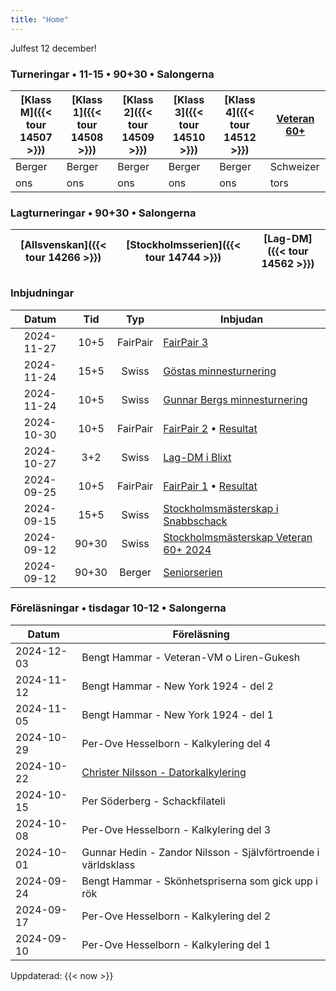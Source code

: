 ```yaml
---
title: "Home"
---
```


<red>Julfest 12 december!</red>

### Turneringar • 11-15 • 90+30 • Salongerna

|[Klass M]({{< tour 14507 >}})|[Klass 1]({{< tour 14508 >}})|[Klass 2]({{< tour 14509 >}})|[Klass 3]({{< tour 14510 >}})|[Klass 4]({{< tour 14512 >}})|[Veteran 60+](https://chess-results.com/tnr990477.aspx?lan=6)|
|-|-|-|-|-|-|
|Berger|Berger|Berger|Berger|Berger|Schweizer|
|ons|ons|ons|ons|ons|tors|

### Lagturneringar • 90+30 • Salongerna

|[Allsvenskan]({{< tour 14266 >}})|[Stockholmsserien]({{< tour 14744 >}})|[Lag-DM]({{< tour 14562 >}})|
|-|-|-|

### Inbjudningar

|Datum|Tid|Typ|Inbjudan|
|:-:|:-:|:-:|-|
|<new>2024-11-27|10+5|FairPair|[FairPair 3](kalender/fairpair-inbjudan-3.pdf)|
|2024-11-24|15+5|Swiss|[Göstas minnesturnering](https://www.seniorschackstockholm.se/htmfiler/Inbjudan_Gostas_minnesturnering_2024.pdf)|
|2024-11-24|10+5|Swiss|[Gunnar Bergs minnesturnering](https://www.seniorschackstockholm.se/htmfiler/Inbjudan_Gunnar_Bergs_Minnesturnering_2024.pdf)|
|2024-10-30|10+5|FairPair|[FairPair 2](https://www.seniorschackstockholm.se/htmfiler/FairPair_Inbjudan_2.pdf) • [Resultat](kalender/2024-10-30.pdf)|
|2024-10-27|3+2|Swiss|[Lag-DM i Blixt](https://www.stockholmsschack.se/wp-content/uploads/2024/07/Inbjudan_Lag_DM_blixt_2024.pdf)|
|2024-09-25|10+5|FairPair|[FairPair 1](kalender/fairpair-inbjudan-1.txt) • [Resultat](kalender/fairpair-resultat-1.png)|
|2024-09-15|15+5|Swiss|[Stockholmsmästerskap i Snabbschack](https://www.stockholmsschack.se/wp-content/uploads024/07/Inbjudan_Stockholmsmasterskapet_i_Snabbschack_2024.pdf)|
|2024-09-12|90+30|Swiss|[Stockholmsmästerskap Veteran 60+ 2024](https://www.seniorschackstockholm.se/htmfiler/Inbjudan_SthMVet60+_2024.pdf)|
|2024-09-12|90+30|Berger|[Seniorserien](https://www.seniorschackstockholm.se/htmfiler/Inbjudan_seniorserien_h%C3%B6sten_2024.pdf)|

### Föreläsningar • tisdagar 10-12 • Salongerna

|Datum|Föreläsning|
|-|-|
|<new>2024-12-03|Bengt Hammar - Veteran-VM o Liren-Gukesh|
|2024-11-12|Bengt Hammar - New York 1924 - del 2|
|2024-11-05|Bengt Hammar - New York 1924 - del 1|
|2024-10-29|Per-Ove Hesselborn - Kalkylering del 4|
|2024-10-22|[Christer Nilsson - Datorkalkylering](klubben/medlemmar/christer-nilsson/datorkalkylering/)|
|2024-10-15|Per Söderberg - Schackfilateli|
|2024-10-08|Per-Ove Hesselborn - Kalkylering del 3|
|2024-10-01|Gunnar Hedin - Zandor Nilsson - Självförtroende i världsklass|
|2024-09-24|Bengt Hammar - Skönhetspriserna som gick upp i rök|
|2024-09-17|Per-Ove Hesselborn - Kalkylering del 2|
|2024-09-10|Per-Ove Hesselborn - Kalkylering del 1|

<old>Uppdaterad: {{< now >}} </old>

<!-- ### Turnering: [SrS Klass 2](https://www.seniorschackstockholm.se/htmfiler/Inbjudan_seniorserien_h%C3%B6sten_2024.pdf) • [Resultat](https://member.schack.se/ShowTournamentServlet?id=14509) -->

<!-- <iframe src="https://member.schack.se/ShowTournamentServlet?id=14509" title="description" width=1020 height=600></iframe> -->

<!-- |Datum|Rond|Bord|Färg|Motståndare|Res|
|:-:|:-:|:-:|:-:|-|:-:|
|<old>2024-09-04|<old>1|<old>2|<old>V|<old>1603 Anders Franzén|<old>½|
|<old>2024-09-11|<old>2|<old>3|<old>S|<old>1607 Lars-Ivar Juntti|<old>0|
|<old>2024-09-18|<old>3|<old>4|<old>V|<old>1595 Leif Hållstedt|<old>0|
|<old>2024-10-02|<old>4|<old>5|<old>S|<old>1630 Heinz Schmidt|<old>½|
|<old>2024-10-09|<old>5|<old>6|<old>V|<old>w.o.|<old>0|
|<old>2024-10-16|<old>6|<old>5|<old>V|<old>1585 Jouko Liistamo|<old>1|
|<old>2024-10-23|<old>7|<old>4|<old>S|<old>1624 Maria Elkan|<old>1|
|<old>2024-11-06|<old>8|<old>3|<old>V|<old>1637 Miroljub Zivic|<old>1|
|<old>2024-11-13|<old>9|<old>2|<old>S|<old>1619 Jonas Hök|<old>1|
|<old>2024-11-20|<old>10|<old>1|<old>V|<old>1612 Bo Steiner|<old>0|
|2024-12-04|11|1|S|1619 Arne Höök|0 w.o| -->

<!-- ### Turnering: [SrS Veteran](https://www.seniorschackstockholm.se/htmfiler/Inbjudan_SthMVet60+_2024.pdf) • [Resultat](https://chess-results.com/tnr990477.aspx?lan=6&art=4)

<iframe src="https://chess-results.com/tnr990477.aspx?lan=6&art=3" title="description" width=1020 height=600></iframe> -->

<!-- Datum|Rond|Bord|Färg|Motståndare|Res|
|:-:|:-:|:-:|:-:|-|:-:|
|<old>2024-09-12|<old>1|<old>19|<old>S|<old>1866 Sven-Åke Karlsson|<old>0|
|<old>2024-09-19|<old>2|<old>17|<old>V|<old>1779 Lars Ring|<old>0|
|<old>2024-10-03|<old>3|<old>22|<old>S|<old>1474 Vida Radon|<old>1|
|<old>2024-10-10|<old>4|<old>14|<old>V|<old>1823 Magnus Karlsson|<old>½|
|<old>2024-10-17|<old>5|<old>17|<old>S|<old>1691 Dick Öhman|<old>½|
|<old>2024-10-24|<old>6|<old>15|<old>V|<old>1674 Lars-Erik Åberg|<old>0|
|<old>2024-11-07|<old>7|<old>19|<old>S|<old>1560 Atos Gordh|<old>1|
|<old>2024-11-14|<old>8|<old>13|<old>V|<old>1795 Onni Aikio|<old>0|
|<old>2024-11-21|<old>9|<old>18|<old>V|<old>1713 Lars Johansson|<old>1|
|2024-12-05|10||||| -->


